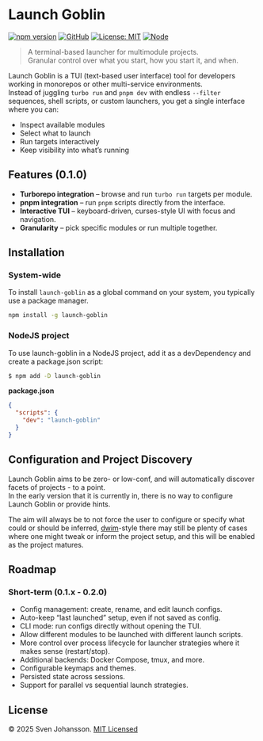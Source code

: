 
# Launch Goblin

[![npm version](https://img.shields.io/npm/v/launch-goblin.svg)](https://www.npmjs.com/package/launch-goblin)
[![GitHub](https://img.shields.io/badge/GitHub-svjson%2Flaunch--goblin-blue?logo=github)](https://github.com/svjson/launch-goblin)
[![License: MIT](https://img.shields.io/badge/license-MIT-green.svg)](LICENSE)
[![Node](https://img.shields.io/node/v/duck-decoy)](https://www.npmjs.com/package/duck-decoy)

> A terminal-based launcher for multimodule projects.  
> Granular control over what you start, how you start it, and when.

Launch Goblin is a TUI (text-based user interface) tool for developers working in monorepos or other multi-service environments.  
Instead of juggling `turbo run` and `pnpm dev` with endless `--filter` sequences, shell scripts, or custom launchers, you get a single interface where you can:

- Inspect available modules
- Select what to launch
- Run targets interactively
- Keep visibility into what’s running



## Features (0.1.0)

- **Turborepo integration** – browse and run `turbo run` targets per module.  
- **pnpm integration** – run `pnpm` scripts directly from the interface.  
- **Interactive TUI** – keyboard-driven, curses-style UI with focus and navigation.  
- **Granularity** – pick specific modules or run multiple together.  


## Installation

### System-wide

To install `launch-goblin` as a global command on your system, you typically use a package manager. 

```bash
npm install -g launch-goblin
```

### NodeJS project

To use launch-goblin in a NodeJS project, add it as a devDependency and create a package.json script:

```sh
$ npm add -D launch-goblin
```

**package.json**
```json
{
  "scripts": {
    "dev": "launch-goblin"
  }
}
```

## Configuration and Project Discovery

Launch Goblin aims to be zero- or low-conf, and will automatically discover facets of projects - to a point.  
In the early version that it is currently in, there is no way to configure Launch Goblin or provide hints.

The aim will always be to not force the user to configure or specify what could or should be inferred, 
[dwim](https://en.wikipedia.org/wiki/DWIM)-style there may still be plenty of cases where one might tweak
or inform the project setup, and this will be enabled as the project matures.

## Roadmap

### Short-term (0.1.x - 0.2.0)
- Config management: create, rename, and edit launch configs.
- Auto-keep “last launched” setup, even if not saved as config.
- CLI mode: run configs directly without opening the TUI.
- Allow different modules to be launched with different launch scripts.
- More control over process lifecycle for launcher strategies where it makes sense (restart/stop).
- Additional backends: Docker Compose, tmux, and more.
- Configurable keymaps and themes.
- Persisted state across sessions.
- Support for parallel vs sequential launch strategies.




## License

© 2025 Sven Johansson. [MIT Licensed](./LICENSE)
